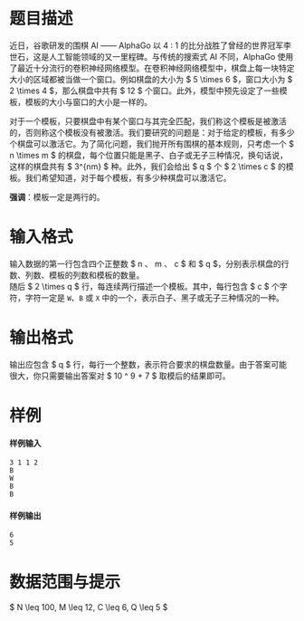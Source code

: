 
# 题目描述

近日，谷歌研发的围棋 AI —— AlphaGo 以 4 : 1 的比分战胜了曾经的世界冠军李世石，这是人工智能领域的又一里程碑。与传统的搜索式 AI 不同，AlphaGo 使用了最近十分流行的卷积神经网络模型。在卷积神经网络模型中，棋盘上每一块特定大小的区域都被当做一个窗口。例如棋盘的大小为 $ 5 \times 6 $，窗口大小为 $ 2 \times 4 $，那么棋盘中共有 $ 12 $ 个窗口。此外，模型中预先设定了一些模板，模板的大小与窗口的大小是一样的。

对于一个模板，只要棋盘中有某个窗口与其完全匹配，我们称这个模板是被激活的，否则称这个模板没有被激活。我们要研究的问题是：对于给定的模板，有多少个棋盘可以激活它。为了简化问题，我们抛开所有围棋的基本规则，只考虑一个 $ n \times m $ 的棋盘，每个位置只能是黑子、白子或无子三种情况，换句话说，这样的棋盘共有 $ 3^{nm} $ 种。此外，我们会给出 $ q $ 个 $ 2 \times c $ 的模板。我们希望知道，对于每个模板，有多少种棋盘可以激活它。

**强调**：模板一定是两行的。

# 输入格式

输入数据的第一行包含四个正整数 $ n $、$ m $、$ c $ 和 $ q $，分别表示棋盘的行数、列数、模板的列数和模板的数量。  
随后 $ 2 \times q $ 行，每连续两行描述一个模板。其中，每行包含 $ c $ 个字符，字符一定是 `W`、`B` 或 `X` 中的一个，表示白子、黑子或无子三种情况的一种。  

# 输出格式

 输出应包含 $ q $ 行，每行一个整数，表示符合要求的棋盘数量。由于答案可能很大，你只需要输出答案对 $ 10 ^ 9 + 7 $ 取模后的结果即可。

# 样例

#### 样例输入
```plain
3 1 1 2
B
W
B
B
```

#### 样例输出
```plain
6
5
```

# 数据范围与提示

$ N \leq 100, M \leq 12, C \leq 6, Q \leq 5 $

